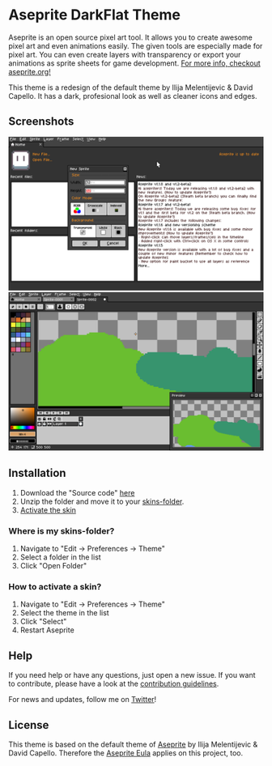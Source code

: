 # Aseprite DarkFlat Theme
Aseprite is an open source pixel art tool. It allows you to create awesome pixel art and even animations easily. The given tools are especially made for pixel art. You can even create layers with transparency or export your animations as sprite sheets for game development.
[For more info, checkout aseprite.org!](http://aseprite.org)

This theme is a redesign of the default theme by Ilija Melentijevic & David Capello. It has a dark, profesional look as well as cleaner icons and edges.

## Screenshots
![Aseprite DarkFlat Theme Screenshot 1](Screenshot01.png "Screenshot 1")
![Aseprite DarkFlat Theme Screenshot 2](Screenshot02.png "Screenshot 2")

## Installation
1. Download the "Source code" [here](https://github.com/michidk/Aseprite-DarkFlat-Theme/releases/latest)
2. Unzip the folder and move it to your [skins-folder](#where-is-my-skins-folder?).
3. [Activate the skin](#how-to-activate-a-skin?)

### Where is my skins-folder?
1. Navigate to "Edit -> Preferences -> Theme"
2. Select a folder in the list
3. Click "Open Folder"

### How to activate a skin?
1. Navigate to "Edit -> Preferences -> Theme"
2. Select the theme in the list
3. Click "Select"
4. Restart Aseprite

## Help
If you need help or have any questions, just open a new issue.
If you want to contribute, please have a look at the [contribution guidelines](CONTRIBUTING.md).

For news and updates, follow me on [Twitter](https://twitter.com/miichidk)!

## License
This theme is based on the default theme of [Aseprite](http://aseprite.org) by Ilija Melentijevic & David Capello.
Therefore the [Aseprite Eula](https://github.com/aseprite/aseprite/blob/master/EULA.txt) applies on this project, too.
